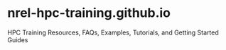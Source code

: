 # nrel-hpc-training.github.io
HPC Training Resources, FAQs, Examples, Tutorials, and Getting Started Guides
